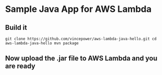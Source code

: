 # Sample Java App for AWS Lambda

## Build it

`
git clone https://github.com/vincepower/aws-lambda-java-hello.git
cd aws-lambda-java-hello
mvn package
`

## Now upload the .jar file to AWS Lambda and you are ready

